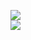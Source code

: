 [![](https://img.shields.io/badge/Made%20With-Github%20Spray-lightgrey.svg?style=for-the-badge&logo=github)](https://github.com/Annihil/github-spray#3123)  
[![](https://i.imgur.com/2DrTn0Z.gif)](https://github.com/Annihil/github-spray)